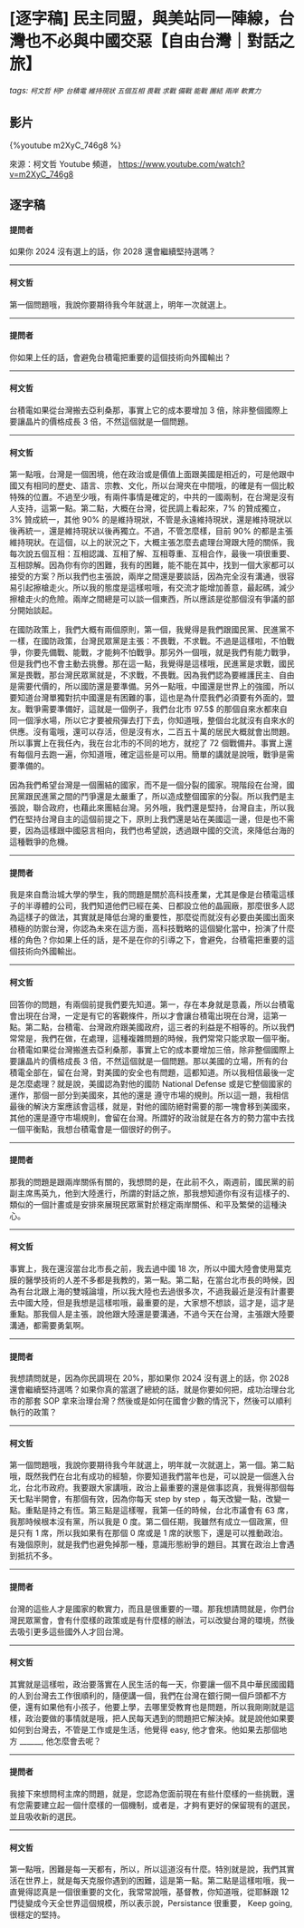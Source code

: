 # [逐字稿] 民主同盟，與美站同一陣線，台灣也不必與中國交惡【自由台灣｜對話之旅】

###### tags: `柯文哲` `柯P` `台積電` `維持現狀` `五個互相` `畏戰` `求戰` `備戰` `能戰` `團結` `兩岸` `軟實力`

## 影片
{%youtube m2XyC_746g8 %}

來源：柯文哲 Youtube 頻道， https://www.youtube.com/watch?v=m2XyC_746g8


## 逐字稿

#### 提問者

如果你 2024 沒有選上的話，你 2028 還會繼續堅持選嗎？

---

#### 柯文哲

第一個問題哦，我說你要期待我今年就選上，明年一次就選上。

---

#### 提問者

你如果上任的話，會避免台積電把重要的這個技術向外國輸出？

---

#### 柯文哲

台積電如果從台灣搬去亞利桑那，事實上它的成本要增加 3 倍，除非整個國際上要讓晶片的價格成長 3 倍，不然這個就是一個問題。

---

#### 柯文哲

第一點哦，台灣是一個困境，他在政治或是價值上面跟美國是相近的，可是他跟中國又有相同的歷史、語言、宗教、文化，所以台灣夾在中間哦，的確是有一個比較特殊的位置。不過至少哦，有兩件事情是確定的，中共的一國兩制，在台灣是沒有人支持，這第一點。第二點，大概在台灣，從民調上看起來，7% 的贊成獨立，3% 贊成統一，其他 90% 的是維持現狀，不管是永遠維持現狀，還是維持現狀以後再統一，還是維持現狀以後再獨立。不過，不管怎麼樣，目前 90% 的都是主張維持現狀。在這個，以上的狀況之下，大概主張怎麼去處理台灣跟大陸的關係，我每次說五個互相：互相認識、互相了解、互相尊重、互相合作，最後一項很重要、互相諒解。因為你有你的困難，我有的困難，能不能在其中，找到一個大家都可以接受的方案？所以我們也主張說，兩岸之間還是要談話，因為完全沒有溝通，很容易引起擦槍走火。所以我的態度是這樣啦哦，有交流才能增加善意，最起碼，減少擦槍走火的危險。兩岸之間總是可以談一個東西，所以應該是從那個沒有爭議的部分開始談起。

在國防政策上，我們大概有兩個原則，第一個，我覺得是我們跟國民黨、民進黨不一樣，在國防政策，台灣民眾黨是主張：不畏戰，不求戰。不過是這樣啦，不怕戰爭，你要先備戰、能戰，才能夠不怕戰爭。那另外一個哦，就是我們有能力戰爭，但是我們也不會主動去挑釁。那在這一點，我覺得是這樣哦，民進黨是求戰，國民黨是畏戰，那台灣民眾黨就是，不求戰，不畏戰。因為我們認為要維護民主、自由是需要代價的，所以國防還是要準備。另外一點哦，中國還是世界上的強國，所以要知道台灣單獨對抗中國還是有困難的事，這也是為什麼我們必須要有外面的，盟友。戰爭需要準備好，這就是一個例子，我們台北市 97.5$ 的那個自來水都來自同一個淨水場，所以它才要被飛彈去打下去，你知道哦，整個台北就沒有自來水的供應。沒有電哦，還可以存活，但是沒有水，二百五十萬的居民大概就會出問題。所以事實上在我任內，我在台北市的不同的地方，就挖了 72 個戰備井。事實上還有每個月去跑一遍，你知道哦，確定這些是可以用。簡單的講就是說哦，戰爭是需要準備的。

因為我們希望台灣是一個團結的國家，而不是一個分裂的國家。現階段在台灣，國民黨跟民進黨之間的鬥爭還是太嚴重了，所以造成整個國家的分裂。所以我們是主張說，聯合政府，也藉此來團結台灣。另外哦，我們還是堅持，台灣自主，所以我們在堅持台灣自主的這個前提之下，原則上我們還是站在美國這一邊，但是也不需要，因為這樣跟中國惡言相向，我們也希望說，透過跟中國的交流，來降低台海的這種戰爭的危機。

---

#### 提問者

我是來自喬治城大學的學生，我的問題是關於高科技產業，尤其是像是台積電這樣子的半導體的公司，我們知道他們已經在美、日都設立他的晶圓廠，那麼很多人認為這樣子的做法，其實就是降低台灣的重要性，那麼從而就沒有必要由美國出面來積極的防禦台灣，你認為未來在這方面，高科技戰略的這個變化當中，扮演了什麼樣的角色？你如果上任的話，是不是在你的引導之下，會避免，台積電把重要的這個技術向外國輸出。

---

#### 柯文哲

回答你的問題，有兩個前提我們要先知道。第一，存在本身就是意義，所以台積電會出現在台灣，一定是有它的客觀條件，所以才會讓台積電出現在台灣，這第一點。第二點，台積電、台灣政府跟美國政府，這三者的利益是不相等的。所以我們常常是，我們在做，在處理，這種複雜問題的時候，我們常常只能求取一個平衡。台積電如果從台灣搬進去亞利桑那，事實上它的成本要增加三倍，除非整個國際上要讓晶片的價格成長 3 倍，不然這個就是一個問題。那以美國的立場，所有的台積電全部在，留在台灣，對美國的安全也有問題，這都知道。所以我相信最後一定是怎麼處理？就是說，美國認為對他的國防 National Defense 或是它整個國家的運作，那個一部分到美國來，其他的還是 遵守市場的規則。所以這一題，我相信最後的解決方案應該會這樣，就是，對他的國防絕對需要的那一塊會移到美國來，其他的還是遵守市場規則，會留在台灣。所謂好的政治就是在各方的勢力當中去找一個平衡點，我想台積電會是一個很好的例子。

---

#### 提問者

那我的問題是跟兩岸關係有關的，我想問的是，在此前不久，兩週前，國民黨的前副主席馬英九，他到大陸進行，所謂的對話之旅，那我想知道你有沒有這樣子的、類似的一個計畫或是安排來展現民眾黨對於穩定兩岸關係、和平及繁榮的這種決心。

---

#### 柯文哲
 
事實上，我在還沒當台北市長之前，我去過中國 18 次，所以中國大陸會使用葉克膜的醫學技術的人差不多都是我教的，第一點。第二點，在當台北市長的時候，因為有台北跟上海的雙城論壇，所以我大陸也去過很多次，不過我最近是沒有計畫要去中國大陸，但是我想是這樣啦哦，最重要的是，大家想不想談，這才是，這才是重點。那我個人是主張，說他跟大陸還是要溝通，不過今天在台灣，主張跟大陸要溝通，都需要勇氣啊。

---

#### 提問者

我想請問就是，因為你民調現在 20%，那如果你 2024 沒有選上的話，你 2028 還會繼續堅持選嗎？如果你真的當選了總統的話，就是你要如何把，成功治理台北市的那套 SOP 拿來治理台灣？然後或是如何在國會少數的情況下，然後可以順利執行的政策？

---

#### 柯文哲

第一個問題哦，我說你要期待我今年就選上，明年就一次就選上，第一個。第二點哦，既然我們在台北有成功的經驗，你要知道我們當年也是，可以說是一個進入台北，台北市政府。我要跟大家講哦，政治上最重要的還是做事認真，我覺得那個每天七點半開會，有那個有效，因為你每天 step by step ，每天改變一點，改變一點。重點是持之有恆。第三點是這樣喔，我第一任的時候，台北市議會有 63 席，我那時候根本沒有黨，所以我是 0 度。第二個任期，我雖然有成立一個政黨，但是只有 1 席，所以我如果有在那個 0 席或是 1 席的狀態下，還是可以推動政治。有幾個原則，就是我們也避免掉那一種，意識形態紛爭的題目。其實在政治上會遇到抵抗不多。

---

#### 提問者

台灣的這些人才是國家的軟實力，而且是很重要的一環。那我想請問就是，你們台灣民眾黨會，會有什麼樣的政策或是有什麼樣的辦法，可以改變台灣的環境，然後去吸引更多這些國外人才回台灣。

---

#### 柯文哲

其實就是這樣啦，政治要落實在人民生活的每一天，你要讓一個不具中華民國國籍的人到台灣去工作很順利的，隨便講一個，我們在台灣在銀行開一個戶頭都不方便，還有如果他有小孩子，他要上學，去哪里受教育也是問題，所以我剛剛就是這樣，政治要做的事情就是哦，把人民每天遇到的問題把它解決掉。就是說他如果要如何到台灣去，不管是工作或是生活，他覺得 easy, 他才會來。他如果去那個地方 ______, 他怎麼會去呢？

---

#### 提問者

我接下來想問柯主席的問題，就是，您認為您面前現在有些什麼樣的一些挑戰，還有您需要建立起一個什麼樣的一個機制，或者是，才夠有更好的保留現有的選民，並且吸收新的選民。

---

#### 柯文哲

第一點哦，困難是每一天都有，所以，所以這道沒有什麼。特別就是說，我們其實活在世界上，就是每天克服你遇到的困難，這是第一點。第二點是這樣啦哦，我一直覺得認真是一個很重要的文化，我常常說哦，基督教，你知道哦，從耶穌跟 12 門徒變成今天全世界這個規模，所以表示說，Persistance 很重要， Keep going, 很穩定的堅持。

